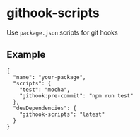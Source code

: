githook-scripts
===============

Use `package.json` scripts for git hooks

Example
-------

```
{
  "name": "your-package",
  "scripts": {
    "test": "mocha",
    "githook:pre-commit": "npm run test"
  },
  "devDependencies": {
    "githook-scripts": "latest"
  }
}
```
